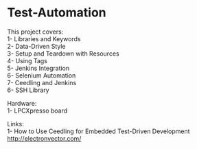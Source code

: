 # Test-Automation

This project covers:  
1- Libraries and Keywords  
2- Data-Driven Style  
3- Setup and Teardown with Resources  
4- Using Tags  
5- Jenkins Integration  
6- Selenium Automation  
7- Ceedling and Jenkins  
6- SSH Library       
 
Hardware:   
1- LPCXpresso board     



Links:   
1- How to Use Ceedling for
Embedded Test-Driven
Development   http://electronvector.com/

